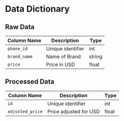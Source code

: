 # Data Dictionary

## Raw Data
| Column Name  | Description             | Type   |
|--------------|-------------------------|--------|
| `phone_id`         | Unique identifier       | int    |
| `brand_name`       | Name of Brand       | string |
| `price`      | Price in USD            | float  |

## Processed Data
| Column Name  | Description                          | Type   |
|--------------|--------------------------------------|--------|
| `id`         | Unique identifier                   | int    |
| `adjusted_price` | Price adjusted for USD   | float  |
